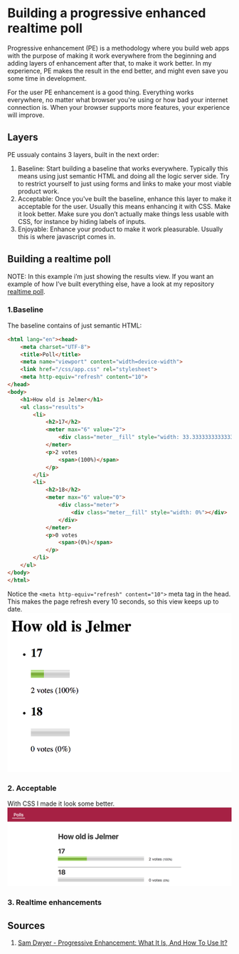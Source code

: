 # Building a progressive enhanced realtime poll

Progressive enhancement (PE) is a methodology where you build web apps with the purpose of making it work everywhere from the beginning and adding layers of enhancement after that, to make it work better. In my experience, PE makes the result in the end better, and might even save you some time in development.

For the user PE enhancement is a good thing. Everything works everywhere, no matter what browser you're using or how bad your internet connection is. When your browser supports more features, your experience will improve.

## Layers
PE ussualy contains 3 layers, built in the next order: 
1. Baseline: Start building a baseline that works everywhere. Typically this means using just semantic HTML and doing all the logic server side. Try to restrict yourself to just using forms and links to make your most viable product work.
2. Acceptable: Once you've built the baseline, enhance this layer to make it acceptable for the user. Usually this means enhancing it with CSS. Make it look better. Make sure you don’t actually make things less usable with CSS, for instance by hiding labels of inputs.
3. Enjoyable: Enhance your product to make it work pleasurable. Usually this is where javascript comes in.

## Building a realtime poll

NOTE: In this example i’m just showing the results view. If you want an example of how I’ve built everything else, have a look at my repository [realtime poll](https://github.com/Frankwarnaar/minor-browser-technologies-realtime-poll).

### 1.Baseline
The baseline contains of just semantic HTML:
```html
<html lang="en"><head>
	<meta charset="UTF-8">
	<title>Poll</title>
	<meta name="viewport" content="width=device-width">
	<link href="/css/app.css" rel="stylesheet">
	<meta http-equiv="refresh" content="10">
</head>
<body>
	<h1>How old is Jelmer</h1>
	<ul class="results">
		<li>
			<h2>17</h2>
			<meter max="6" value="2">
				<div class="meter__fill" style="width: 33.33333333333333%"></div>
			</meter>
			<p>2 votes
				<span>(100%)</span>
			</p>
		</li>
		<li>
			<h2>18</h2>
			<meter max="6" value="0">
				<div class="meter">
					<div class="meter__fill" style="width: 0%"></div>
				</div>
			</meter>
			<p>0 votes
				<span>(0%)</span>
			</p>
		</li>
	</ul>
</body>
</html>
```
Notice the `<meta http-equiv="refresh" content="10">` meta tag in the head. This makes the page refresh every 10 seconds, so this view keeps up to date.
![baseline](https://raw.githubusercontent.com/Frankwarnaar/minor-weekly-nerd/master/6.progressive_enhancement/baseline.png?token=ANgg99g5ChVA03HuxhZJBo-eY7LVW6Ieks5ZO70awA%3D%3D)

### 2. Acceptable
With CSS I made it look some better.
![acceptable](https://github.com/Frankwarnaar/minor-weekly-nerd/blob/master/6.progressive_enhancement/acceptable.png?raw=true)

### 3. Realtime enhancements

## Sources
1. [Sam Dwyer - Progressive Enhancement: What It Is, And How To Use It?](https://www.smashingmagazine.com/2009/04/progressive-enhancement-what-it-is-and-how-to-use-it/)
